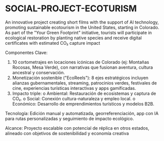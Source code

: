 # SOCIAL-PROJECT-ECOTURISM
An innovative project creating short films with the support of AI technology, promoting sustainable ecotourism in the United States, starting in Colorado. As part of the "Your Green Footprint" initiative, tourists will participate in ecological restoration by planting native species and receive digital certificates with estimated CO₂ capture impact

Componentes Clave:
1.	10 cortometrajes en locaciones icónicas de Colorado (ej: Montañas Rocosas, Mesa Verde), con narrativas que fusionan aventura, cultura ancestral y conservación.
2.	Monetización sostenible ("EcoReels"): 8 ejes estratégicos incluyen alianzas gubernamentales, streaming, patrocinios verdes, festivales de cine, experiencias turísticas interactivas y apps gamificadas.
3.	Impacto triple:
o	Ambiental: Restauración de ecosistemas y captura de CO₂.
o	Social: Conexión cultura-naturaleza y empleo local.
o	Económico: Desarrollo de emprendimientos turísticos y modelos B2B.

Tecnología:
Edición manual y automatizada, georreferenciación, app con IA para rutas personalizadas y seguimiento de impacto ecológico.

Alcance:
Proyecto escalable con potencial de réplica en otros estados, alineado con objetivos de sostenibilidad y economía creativa

